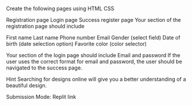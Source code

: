 Create the following pages using HTML CSS

Registration page
Login page
Success register page
Your section of the registration page should include

First name 
Last name
Phone number
Email 
Gender (select field)
Date of birth (date selection option)
Favorite color (color selector)

Your section of the login page should include
Email and
password
If the user uses the correct format for email and password, the user should be navigated to the success page.

Hint Searching for designs online will give you a better understanding of a beautiful design.

Submission Mode: Replit link 